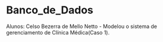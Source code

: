 # Banco_de_Dados
Alunos:
Celso Bezerra de Mello Netto - Modelou o sistema de gerenciamento de Clínica Médica(Caso 1).
